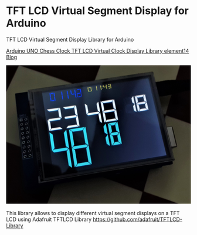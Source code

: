 # TFT LCD Virtual Segment Display for Arduino

TFT LCD Virtual Segment Display Library for Arduino 

[Arduino UNO Chess Clock TFT LCD Virtual Clock Display Library element14 Blog](https://community.element14.com/challenges-projects/project14/buildapresent/b/blog/posts/arduino-uno-chess-clock-_2d00_-tft-lcd-virtual-clock-display-library)


![Display sample](docs/f_20220101_221308.jpg)

This library allows to display different virtual segment displays on a TFT LCD using Adafruit TFTLCD Library https://github.com/adafruit/TFTLCD-Library
